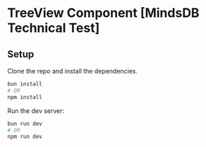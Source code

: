 # TreeView Component [MindsDB Technical Test]

## Setup

Clone the repo and install the dependencies.

```sh
bun install
# OR
npm install
```

Run the dev server:

```sh
bun run dev
# OR
npm run dev
```
